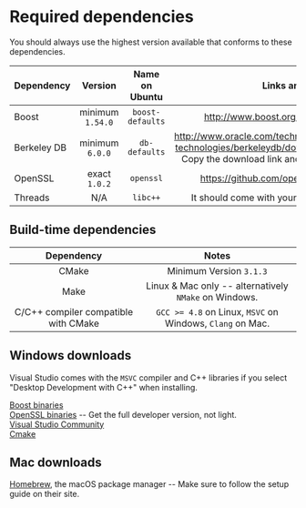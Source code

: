 Required dependencies
======
You should always use the highest version available that conforms to these dependencies.

|Dependency |Version         |Name on Ubuntu  |Links and Notes
|:----------|:--------------:|:--------------:|:---:
|Boost      |minimum `1.54.0`|`boost-defaults`|http://www.boost.org/users/download/#live
|Berkeley DB|minimum `6.0.0` |`db-defaults`   |http://www.oracle.com/technetwork/database/database-technologies/berkeleydb/downloads/index-082944.html Copy the download link and remove `otn/` from the link.
|OpenSSL    |exact `1.0.2`   |`openssl`       |https://github.com/openssl/openssl/releases/
|Threads    |N/A             |`libc++`        |It should come with your systems C/C++ libraries.

Build-time dependencies
---
Dependency                          |Notes
:----------------------------------:|:---:
CMake                               |Minimum Version `3.1.3`
Make                                |Linux & Mac only -- alternatively `NMake` on Windows.
C/C++ compiler compatible with CMake|`GCC >= 4.8` on Linux, `MSVC` on Windows, `Clang` on Mac.

Windows downloads
---
Visual Studio comes with the `MSVC` compiler and C++ libraries if you select "Desktop Development with C++" when installing.     

[Boost binaries](https://sourceforge.net/projects/boost/files/boost-binaries/)  
[OpenSSL binaries](https://slproweb.com/products/Win32OpenSSL.html) -- Get the full developer version, not light.  
[Visual Studio Community](https://www.visualstudio.com)  
[Cmake](https://cmake.org/download/)   

Mac downloads
---
[Homebrew](https://brew.sh/), the macOS package manager -- Make sure to follow the setup guide on their site.
